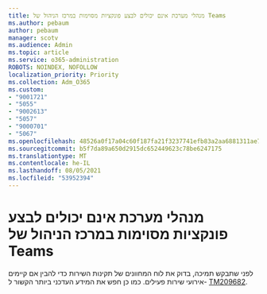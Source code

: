 ```yaml
---
title: מנהלי מערכת אינם יכולים לבצע פונקציות מסוימות במרכז הניהול של Teams
ms.author: pebaum
author: pebaum
manager: scotv
ms.audience: Admin
ms.topic: article
ms.service: o365-administration
ROBOTS: NOINDEX, NOFOLLOW
localization_priority: Priority
ms.collection: Adm_O365
ms.custom:
- "9001721"
- "5055"
- "9002613"
- "5057"
- "9000701"
- "5067"
ms.openlocfilehash: 48526a0f17a04c60f187fa21f3237741efb83a2aa6881311ae741237bed4d794
ms.sourcegitcommit: b5f7da89a650d2915dc652449623c78be6247175
ms.translationtype: MT
ms.contentlocale: he-IL
ms.lasthandoff: 08/05/2021
ms.locfileid: "53952394"
---
```

# <a name="admins-unable-to-perform-certain-functions-in-the-teams-admin-center"></a>מנהלי מערכת אינם יכולים לבצע פונקציות מסוימות במרכז הניהול של Teams

לפני שתבקש תמיכה, בדוק את לוח המחוונים של תקינות השירות כדי להבין אם קיימים אירועי שירות פעילים. כמו כן חפש את המידע העדכני ביותר הקשור ל- [TM209682](https://admin.microsoft.com/AdminPortal/Home/#/servicehealth?eventid=TM209682).
